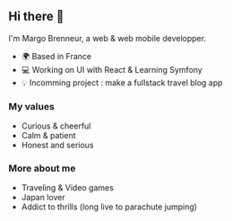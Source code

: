
## Hi there 👋 

I'm Margo Brenneur, a web & web mobile developper.

- 🌍 Based in France
- 💻 Working on UI with React & Learning Symfony
- 💡 Incomming project : make a fullstack travel blog app

### My values

- Curious & cheerful
- Calm & patient
- Honest and serious

### More about me 

- Traveling & Video games
- Japan lover
- Addict to thrills (long live to parachute jumping)




